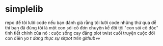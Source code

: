 # simplelib
repo để tôi lười code nếu bạn đánh giá rằng tôi lười code những thứ quá dễ thì bạn đã đúng
tôi là một con sói cô đơn
chuyện kể đời tôi "con sói cô độc"
tình tiết chính của nó : cuộc sống cay đắng
plot twist cuối truyện cuộc đời con điên
*yo t đang thực sự sitpot trên github💀💀*
